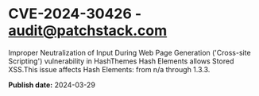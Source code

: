 # CVE-2024-30426 - audit@patchstack.com

Improper Neutralization of Input During Web Page Generation ('Cross-site Scripting') vulnerability in HashThemes Hash Elements allows Stored XSS.This issue affects Hash Elements: from n/a through 1.3.3.



**Publish date:** 2024-03-29
